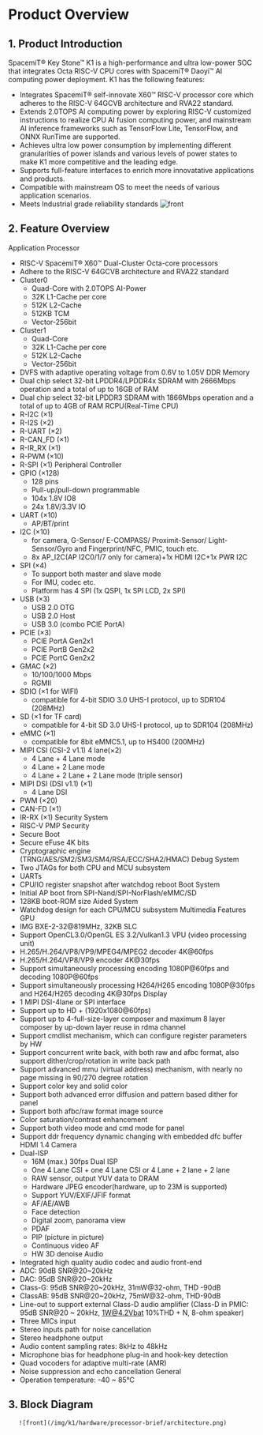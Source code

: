 #  Product Overview


## 1. Product Introduction
SpacemiT® Key Stone™ K1 is a high-performance and ultra low-power SOC that integrates Octa RISC-V CPU cores with SpacemiT® Daoyi™ AI computing power deployment. K1 has the following features:
- Integrates SpacemiT® self-innovate X60™ RISC-V processor core which adheres to the RISC-V 64GCVB architecture and RVA22 standard.
- Extends 2.0TOPS AI computing power by exploring RISC-V customized instructions to realize CPU AI fusion computing power, and mainstream AI inference frameworks such as TensorFlow Lite, TensorFlow, and ONNX RunTime are supported.
- Achieves ultra low power consumption by implementing different granularities of power islands and various levels of power states to make K1 more competitive and the leading edge.
- Supports full-feature interfaces to enrich more innovatative applications and products.
- Compatible with mainstream OS to meet the needs of various application scenarios.
- Meets Industrial grade reliability standards
   ![front](/img/k1/hardware/processor-brief/k1_cpu.png)
## 2. Feature Overview
Application Processor
- RISC-V SpacemiT® X60™ Dual-Cluster Octa-core processors
- Adhere to the RISC-V 64GCVB architecture and RVA22 standard
- Cluster0
    - Quad-Core with 2.0TOPS AI-Power
    - 32K L1-Cache per core
    - 512K L2-Cache
    - 512KB TCM
    - Vector-256bit
- Cluster1
    - Quad-Core
    - 32K L1-Cache per core
    - 512K L2-Cache
    - Vector-256bit
- DVFS with adaptive operating voltage from 0.6V to 1.05V
DDR Memory
- Dual chip select 32-bit LPDDR4/LPDDR4x SDRAM with 2666Mbps operation and a total of up to 16GB of RAM
- Dual chip select 32-bit LPDDR3 SDRAM with 1866Mbps operation and a total of up to 4GB of RAM
RCPU(Real-Time CPU)
- R-I2C (×1)
- R-I2S (×2)
- R-UART (×2)
- R-CAN_FD (×1)
- R-IR_RX (×1)
- R-PWM (×10)
- R-SPI (×1)
Peripheral Controller
- GPIO (×128)
    - 128 pins
    - Pull-up/pull-down programmable
    - 104x 1.8V IO8
    - 24x 1.8V/3.3V IO
- UART (×10)
    - AP/BT/print
- I2C (×10)
    - for camera, G-Sensor/ E-COMPASS/ Proximit-Sensor/ Light-Sensor/Gyro and Fingerprint/NFC, PMIC, touch etc.
    - 8x AP_I2C(AP I2C0/1/7 only for camera)+1x HDMI I2C+1x PWR I2C
- SPI (×4)
    - To support both master and slave mode
    - For IMU, codec etc.
    - Platform has 4 SPI (1x QSPI, 1x SPI LCD, 2x SPI)
- USB (×3)
    - USB 2.0 OTG
    - USB 2.0 Host
    - USB 3.0 (combo PCIE PortA)
- PCIE (×3)
    - PCIE PortA Gen2x1
    - PCIE PortB Gen2x2
    - PCIE PortC Gen2x2
- GMAC (×2)
    - 10/100/1000 Mbps
    - RGMII
- SDIO (×1 for WIFI)
    - compatible for 4-bit SDIO 3.0 UHS-I protocol, up to SDR104 (208MHz)
- SD (×1 for TF card)
    - compatible for 4-bit SD 3.0 UHS-I protocol, up to SDR104 (208MHz)
- eMMC (×1)
    - compatible for 8bit eMMC5.1, up to HS400 (200MHz)
- MIPI CSI (CSI-2 v1.1) 4 lane(×2)
    - 4 Lane + 4 Lane mode
    - 4 Lane + 2 Lane mode
    - 4 Lane + 2 Lane + 2 Lane mode (triple sensor)
- MIPI DSI (DSI v1.1) (×1)
    - 4 Lane DSI
- PWM (×20)
- CAN-FD (×1)
- IR-RX (×1)
Security System
- RISC-V PMP Security
- Secure Boot
- Secure eFuse 4K bits
- Cryptographic engine (TRNG/AES/SM2/SM3/SM4/RSA/ECC/SHA2/HMAC)
Debug System
- Two JTAGs for both CPU and MCU subsystem
- UARTs
- CPU/IO register snapshot after watchdog reboot
Boot System
- Initial AP boot from SPI-Nand/SPI-NorFlash/eMMC/SD
- 128KB boot-ROM size
Aided System
- Watchdog design for each CPU/MCU subsystem
Multimedia Features
GPU
- IMG BXE-2-32@819MHz, 32KB SLC
- Support OpenCL3.0/OpenGL ES 3.2/Vulkan1.3
VPU (video processing unit)
- H.265/H.264/VP8/VP9/MPEG4/MPEG2 decoder 4K@60fps
- H.265/H.264/VP8/VP9 encoder 4K@30fps
- Support simultaneously processing encoding 1080P@60fps and decoding 1080P@60fps
- Support simultaneously processing H264/H265 encoding 1080P@30fps and H264/H265 decoding 4K@30fps
Display
- 1 MIPI DSI-4lane or SPI interface
- Support up to HD + (1920x1080@60fps)
- Support up to 4-full-size-layer composer and maximum 8 layer composer by up-down layer reuse in rdma channel
- Support cmdlist mechanism, which can configure register parameters by HW
- Support concurrent write back, with both raw and afbc format, also support dither/crop/rotation in write back path
- Support advanced mmu (virtual address) mechanism, with nearly no page missing in 90/270 degree rotation
- Support color key and solid color
- Support both advanced error diffusion and pattern based dither for panel
- Support both afbc/raw format image source
- Color saturation/contrast enhancement
- Support both video mode and cmd mode for panel
- Support ddr frequency dynamic changing with embedded dfc buffer
HDMI 1.4
Camera
- Dual-ISP
    - 16M (max.) 30fps Dual ISP
    - One 4 Lane CSI + one 4 Lane CSI or 4 Lane + 2 lane + 2 lane
    - RAW sensor, output YUV data to DRAM
    - Hardware JPEG encoder(hardware, up to 23M is supported)
    - Support YUV/EXIF/JFIF format
    - AF/AE/AWB
    - Face detection
    - Digital zoom, panorama view
    - PDAF
    - PIP (picture in picture)
    - Continuous video AF
    - HW 3D denoise
Audio
- Integrated high quality audio codec and audio front-end
- ADC: 90dB SNR@20~20kHz
- DAC: 95dB SNR@20~20kHz
- Class-G: 95dB SNR@20~20kHz, 31mW@32-ohm, THD -90dB
- ClassAB: 95dB SNR@20~20kHz, 75mW@32-ohm, THD-90dB
- Line-out to support external Class-D audio amplifier (Class-D in PMIC: 95dB SNR@20 ~ 20kHz, 1W@4.2Vbat 10%THD + N, 8-ohm speaker)
- Three MICs input
- Stereo inputs path for noise cancellation
- Stereo headphone output
- Audio content sampling rates: 8kHz to 48kHz
- Microphone bias for headphone plug-in and hook-key detection
- Quad vocoders for adaptive multi-rate (AMR)
- Noise suppression and echo cancellation
General
- Operation temperature: -40 ~ 85°C
## 3. Block Diagram

       ![front](/img/k1/hardware/processor-brief/architecture.png)